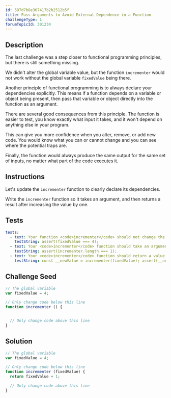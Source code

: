 ```yaml
---
id: 587d7b8e367417b2b2512b5f
title: Pass Arguments to Avoid External Dependence in a Function
challengeType: 1
forumTopicId: 301234
---
```


## Description

<section id='description'>

The last challenge was a step closer to functional programming principles, but there is still something missing.

We didn't alter the global variable value, but the function `incrementer` would not work without the global variable `fixedValue` being there.

Another principle of functional programming is to always declare your dependencies explicitly. This means if a function depends on a variable or object being present, then pass that variable or object directly into the function as an argument.

There are several good consequences from this principle. The function is easier to test, you know exactly what input it takes, and it won't depend on anything else in your program.

This can give you more confidence when you alter, remove, or add new code. You would know what you can or cannot change and you can see where the potential traps are.

Finally, the function would always produce the same output for the same set of inputs, no matter what part of the code executes it.

</section>

## Instructions

<section id='instructions'>

Let's update the `incrementer` function to clearly declare its dependencies.

Write the `incrementer` function so it takes an argument, and then returns a result after increasing the value by one.

</section>

## Tests

<section id='tests'>

```yml
tests:
  - text: Your function <code>incrementer</code> should not change the value of <code>fixedValue</code> (which is <code>4</code>).
    testString: assert(fixedValue === 4);
  - text: Your <code>incrementer</code> function should take an argument.
    testString: assert(incrementer.length === 1);
  - text: Your <code>incrementer</code> function should return a value that is one larger than the <code>fixedValue</code> value.
    testString: const __newValue = incrementer(fixedValue); assert(__newValue === 5);


```

</section>

## Challenge Seed

<section id='challengeSeed'>

<div id='js-seed'>

```js
// The global variable
var fixedValue = 4;

// Only change code below this line
function incrementer () {


  // Only change code above this line
}
```

</div>

</section>

## Solution

<section id='solution'>

```js
// The global variable
var fixedValue = 4;

// Only change code below this line
function incrementer (fixedValue) {
  return fixedValue + 1;

  // Only change code above this line
}

  
```

</section>
